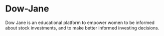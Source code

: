 # Dow-Jane
Dow Jane is an educational platform to empower women to be informed about stock investments, and to make better informed investing decisions.
